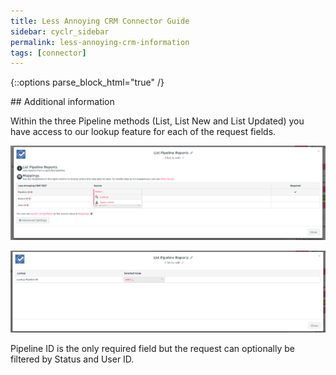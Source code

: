 ```yaml
---
title: Less Annoying CRM Connector Guide
sidebar: cyclr_sidebar
permalink: less-annoying-crm-information
tags: [connector]
---
```

{::options parse_block_html="true" /}
<section class="card">
## Additional information

Within the three Pipeline methods (List, List New and List Updated) you have access to our lookup feature for each of the request fields.

![lookup feature](./images/less_annoying_crm_1.png)

![lookup feature](./images/less_annoying_crm_2.png)

Pipeline ID is the only required field but the request can optionally be filtered by Status and User ID.

</section>
